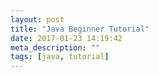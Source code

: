 ```yaml
---
layout: post
title: "Java Beginner Tutorial"
date: 2017-01-23 14:19:42
meta_description: ""
tags: [java, tutorial]
---
```

